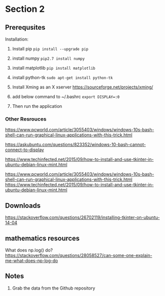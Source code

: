 # Section 2

## Prerequsites

Installation:
1.  Install pip
``pip install --upgrade pip``

2.  install numpy
``pip2.7 install numpy``

3.  install matplotlib
``pip install matplotlib``

4.  install python-tk
``sudo apt-get install python-tk``

5.  Install Xming as an X xserver
https://sourceforge.net/projects/xming/

6.  add below command to ~/.bashrc
``export DISPLAY=:0``

7.  Then run the application

### Other Resrouces

https://www.pcworld.com/article/3055403/windows/windows-10s-bash-shell-can-run-graphical-linux-applications-with-this-trick.html

https://askubuntu.com/questions/823352/windows-10-bash-cannot-connect-to-display

https://www.techinfected.net/2015/09/how-to-install-and-use-tkinter-in-ubuntu-debian-linux-mint.html

https://www.pcworld.com/article/3055403/windows/windows-10s-bash-shell-can-run-graphical-linux-applications-with-this-trick.html
https://www.techinfected.net/2015/09/how-to-install-and-use-tkinter-in-ubuntu-debian-linux-mint.html

## Downloads

https://stackoverflow.com/questions/26702119/installing-tkinter-on-ubuntu-14-04

## mathematics resources

What does np.log() do?
https://stackoverflow.com/questions/28058527/can-some-one-explain-me-what-does-np-log-do

## Notes

1.  Grab the data from the Github repository

